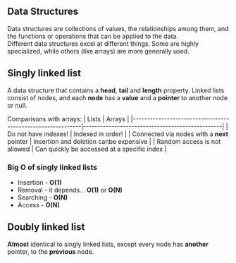 ## Data Structures
Data structures are collections of values, the relationships among them, and the functions or operations that can be applied to the data.  
Different data structures excel at different things. Some are highly specialized, while others (like arrays) are more generally used.

## Singly linked list
A data structure that contains a **head**, **tail** and **length** property. Linked lists consist of nodes, and each **node** has a **value** and a **pointer** to another node or null.

Comparisons with arrays: 
| Lists                                                      |     Arrays                                      |
|------------------------------------------------------------|-------------------------------------------------|
| Do not have indexes!                                       | Indexed in order!                               |
| Connected via nodes with a **next** pointer                | Insertion and deletion canbe expensive          |
| Random access is not allowed                               | Can quickly be accessed at a specific index     |

### Big O of singly linked lists
* Insertion - **O(1)**
* Removal - it depends... **O(1)** or **O(N)**
* Searching - **O(N)**
* Access - **O(N)**

## Doubly linked list
**Almost** identical to singly linked lists, except every node has **another** pointer, to the **previous** node.